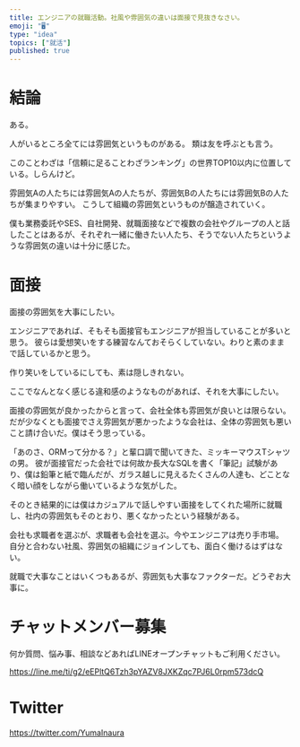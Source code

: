 ```yaml
---
title: エンジニアの就職活動。社風や雰囲気の違いは面接で見抜きなさい。
emoji: "🖥"
type: "idea"
topics: ["就活"]
published: true
---
```


# 結論

ある。

人がいるところ全てには雰囲気というものがある。
類は友を呼ぶとも言う。

このことわざは「信頼に足ることわざランキング」の世界TOP10以内に位置している。しらんけど。

雰囲気Aの人たちには雰囲気Aの人たちが、雰囲気Bの人たちには雰囲気Bの人たちが集まりやすい。
こうして組織の雰囲気というものが醸造されていく。

僕も業務委託やSES、自社開発、就職面接などで複数の会社やグループの人と話したことはあるが、それぞれ一緒に働きたい人たち、そうでない人たちというような雰囲気の違いは十分に感じた。

# 面接

面接の雰囲気を大事にしたい。

エンジニアであれば、そもそも面接官もエンジニアが担当していることが多いと思う。
彼らは愛想笑いをする練習なんておそらくしていない。わりと素のままで話しているかと思う。

作り笑いをしているにしても、素は隠しきれない。

ここでなんとなく感じる違和感のようなものがあれば、それを大事にしたい。

面接の雰囲気が良かったからと言って、会社全体も雰囲気が良いとは限らない。
だが少なくとも面接でさえ雰囲気が悪かったような会社は、全体の雰囲気も悪いこと請け合いだ。僕はそう思っている。

「あのさ、ORMって分かる？」と輩口調で聞いてきた、ミッキーマウスTシャツの男。
彼が面接官だった会社では何故か長大なSQLを書く「筆記」試験があり、僕は鉛筆と紙で臨んだが、ガラス越しに見えるたくさんの人達も、どことなく暗い顔をしながら働いているような気がした。

そのとき結果的には僕はカジュアルで話しやすい面接をしてくれた場所に就職し、社内の雰囲気もそのとおり、悪くなかったという経験がある。

会社も求職者を選ぶが、求職者も会社を選ぶ。今やエンジニアは売り手市場。
自分と合わない社風、雰囲気の組織にジョインしても、面白く働けるはずはない。

就職で大事なことはいくつもあるが、雰囲気も大事なファクターだ。どうぞお大事に。





<!-- Update From Qiita API -->

# チャットメンバー募集


何か質問、悩み事、相談などあればLINEオープンチャットもご利用ください。

https://line.me/ti/g2/eEPltQ6Tzh3pYAZV8JXKZqc7PJ6L0rpm573dcQ





# Twitter


https://twitter.com/YumaInaura


<!-- Update From Qiita API -->


